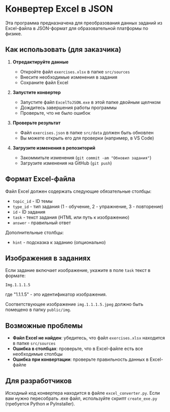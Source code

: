 # Конвертер Excel в JSON

Эта программа предназначена для преобразования данных заданий из Excel-файла в JSON-формат для образовательной платформы по физике.

## Как использовать (для заказчика)

1. **Отредактируйте данные**

   - Откройте файл `exercises.xlsx` в папке `src/sources`
   - Внесите необходимые изменения в задания
   - Сохраните файл Excel

2. **Запустите конвертер**

   - Запустите файл `ExcelToJSON.exe` в этой папке двойным щелчком
   - Дождитесь завершения работы программы
   - Проверьте, что не было ошибок

3. **Проверьте результат**

   - Файл `exercises.json` в папке `src/data` должен быть обновлен
   - Вы можете открыть его для проверки (например, в VS Code)

4. **Загрузите изменения в репозиторий**
   - Закоммитьте изменения (`git commit -am "Обновил задания"`)
   - Загрузите изменения на GitHub (`git push`)

## Формат Excel-файла

Файл Excel должен содержать следующие обязательные столбцы:

- `topic_id` - ID темы
- `type_id` - тип задания (1 - обучение, 2 - упражнение, 3 - повторение)
- `id` - ID задания
- `task` - текст задания (HTML или путь к изображению)
- `answer` - правильный ответ

Дополнительные столбцы:

- `hint` - подсказка к заданию (опционально)

## Изображения в заданиях

Если задание включает изображение, укажите в поле `task` текст в формате:

```
Img.1.1.1.5
```

где "1.1.1.5" - это идентификатор изображения.

Соответствующее изображение `img.1.1.1.5.jpeg` должно быть помещено в папку `public/img`.

## Возможные проблемы

- **Файл Excel не найден**: убедитесь, что файл `exercises.xlsx` находится в папке `src/sources`
- **Ошибка в столбцах**: проверьте, что в Excel-файле есть все необходимые столбцы
- **Ошибка при конвертации**: проверьте правильность данных в Excel-файле

## Для разработчиков

Исходный код конвертера находится в файле `excel_converter.py`. Если вам нужно пересобрать .exe файл, используйте скрипт `create_exe.py` (требуется Python и PyInstaller).
